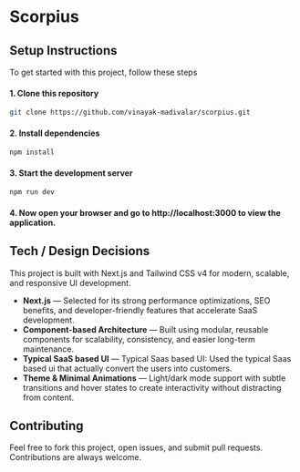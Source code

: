 # Scorpius

## Setup Instructions

To get started with this project, follow these steps

#### 1. Clone this repository

```bash
git clone https://github.com/vinayak-madivalar/scorpius.git
```

#### 2. Install dependencies

```bash
npm install
```

#### 3. Start the development server

```bash
npm run dev
```

#### 4. Now open your browser and go to http://localhost:3000 to view the application.

## Tech / Design Decisions

This project is built with Next.js and Tailwind CSS v4 for modern, scalable, and responsive UI development.

- **Next.js** — Selected for its strong performance optimizations, SEO benefits, and developer-friendly features that accelerate SaaS development.
- **Component-based Architecture** — Built using modular, reusable components for scalability, consistency, and easier long-term maintenance.
- **Typical SaaS based UI** — Typical Saas based UI: Used the typical Saas based ui that actually convert the users into customers.
- **Theme & Minimal Animations** — Light/dark mode support with subtle transitions and hover states to create interactivity without distracting from content.

## Contributing

Feel free to fork this project, open issues, and submit pull requests. Contributions are always welcome.
